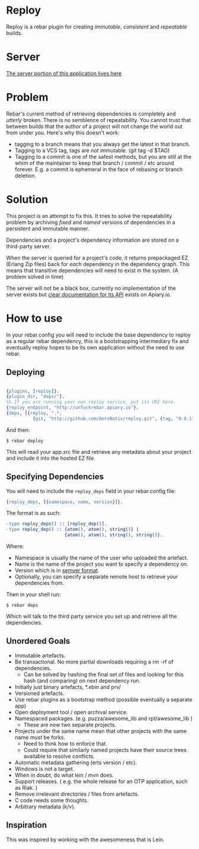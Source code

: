 Reploy
======

Reploy is a rebar plugin for creating *immutable*, *consistent* and
*repeatable* builds.

Server
======

[The server portion of this application lives here](https://github.com/AeroNotix/reploy_server/)


Problem
=======

Rebar's current method of retrieving dependencies is completely and
*utterly* broken. There is no semblence of repeatability. You cannot
trust that between builds that the author of a project will not change
the world out from under you. Here's why this doesn't work:

* tagging to a branch means that you always get the latest in that
  branch.
* Tagging to a VCS tag, tags are *not* immutable. (git tag -d $TAG)
* Tagging to a commit is one of the safest methods, but you are still
  at the whim of the maintainer to keep that branch / commit / etc
  around forever. E.g. a commit is ephemeral in the face of rebasing
  or branch deletion.


Solution
========

This project is an attempt to fix this. It tries to solve the
repeatability problem by archiving *fixed* and *named* versions of
dependencies in a persistent and immutable manner.

Dependencies and a project's dependency information are stored on a
third-party server.

When the server is queried for a project's code, it returns
prepackaged EZ (Erlang Zip files) back for *each* dependency in the
dependency graph. This means that transitive dependencies will need to
exist in the system. (A problem solved in time)

The server will not be a black box, currently no implementation of the
server exists but
[clear documentation for its API](http://docs.reploy.apiary.io/)
exists on Apiary.io.

How to use
==========

In your rebar.config you will need to include the base dependency to
reploy as a regular rebar dependency, this is a bootstrapping
intermediary fix and eventually reploy hopes to be its own application
without the need to use rebar.


Deploying
---------

```erlang

{plugins, [reploy]}.
{plugin_dir, "deps/"}.
%% If you are running your own reploy service, put its URI here.
{reploy_endpoint, "http://unfuckrebar.apiary.io"}.
{deps, [{reploy, ".*,
          {git, "http://github.com/AeroNotix/reploy.git", {tag, "0.0.1"}}}]}.
```

And then:

```shell
$ rebar deploy
```

This will read your app.src file and retrieve any metadata about your
project and include it into the hosted EZ file.


Specifying Dependencies
-----------------------

You will need to include the `reploy_deps` field in your rebar.config file:

```erlang
{reploy_deps, [{namespace, name, version}]}.
```

The format is as such:

```erlang
-type reploy_deps() :: [reploy_dep()].
-type reploy_dep() :: {atom(), atom(), string()} |
                      {atom(), atom(), string(), string()}.
```

Where:

* Namespace is usually the name of the user who uploaded the artefact.
* Name is the name of the project you want to specify a dependency on.
* Version which is in [semver format](http://semver.org/).
* Optionally, you can specify a separate remote host to retrieve your
  dependencies from.

Then in your shell run:

```shell
$ rebar deps
```

Which will talk to the third party service you set up and retrieve all
the dependencies.


Unordered Goals
---------------

* Immutable artefacts.
* Be transactional. No more partial downloads requiring a rm -rf of dependencies.
    * Can be solved by hashing the final set of files and looking for this hash (and comparing) on next dependency run.
* Initially just binary artefacts, *.ebin and prv/
* Versioned artefacts.
* Use rebar plugins as a bootstrap method (possible eventually a separate app)
* Open deployment tool / open archival service.
* Namespaced packages. (e.g. puzza/awesome_lib and rpt/awesome_lib )
    * These are now two separate projects.
* Projects under the same name mean that other projects with the same name *must* be forks.
    * Need to think how to enforce that.
    * Could require that similarly named projects have their source trees available to resolve
      conflicts.
* Automatic metadata gathering (erts version / etc).
* Windows is not a target.
* When in doubt, do what lein / mvn does.
* Support releases. ( e.g. the whole release for an OTP application, such as Riak. )
* Remove irrelevant directories / files from artefacts.
* C code needs some thoughts.
* Arbitrary metadata (k/v).


Inspiration
-----------

This was inspired by working with the awesomeness that is Lein.
